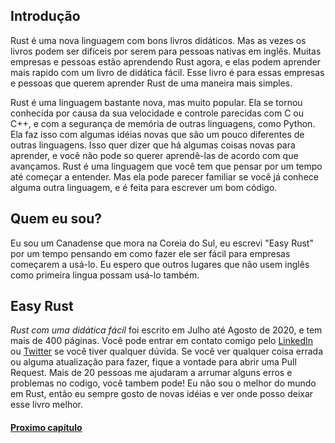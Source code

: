 ## Introdução

Rust é uma nova linguagem com bons livros didáticos. Mas as vezes os livros podem ser difíceis por serem para pessoas nativas em inglês. Muitas empresas e pessoas estão aprendendo Rust agora, e elas podem aprender mais rapido com um livro de didática fácil. Esse livro é para essas empresas e pessoas que querem aprender Rust de uma maneira mais simples.

Rust é uma linguagem bastante nova, mas muito popular. Ela se tornou conhecida por causa da sua velocidade e controle parecidas com C ou C++, e com a segurança de memória de outras linguagens, como Python. Ela faz isso com algumas idéias novas que são um pouco diferentes de outras linguagens. Isso quer dizer que há algumas coisas novas para aprender, e você não pode so querer aprendê-las de acordo com que avançamos. Rust é uma linguagem que você tem que pensar por um tempo até começar a entender. Mas ela pode parecer familiar se você já conhece alguma outra linguagem, e é feita para escrever um bom código.

## Quem eu sou?

Eu sou um Canadense que mora na Coreia do Sul, eu escrevi "Easy Rust" por um tempo pensando em como fazer ele ser fácil para empresas começarem a usá-lo. Eu espero que outros lugares que não usem inglês como primeira lingua possam usá-lo também.

## Easy Rust

_Rust com uma didática fácil_ foi escrito em Julho até Agosto de 2020, e tem mais de 400 páginas. Você pode entrar em contato comigo pelo [LinkedIn](https://www.linkedin.com/in/davemacleod) ou [Twitter](https://twitter.com/mithridates) se você tiver qualquer dúvida. Se você ver qualquer coisa errada ou alguma atualização para fazer, fique a vontade para abrir uma Pull Request. Mais de 20 pessoas me ajudaram a arrumar alguns erros e problemas no codigo, você tambem pode! Eu não sou o melhor do mundo em Rust, então eu sempre gosto de novas idéias e ver onde posso deixar esse livro melhor.

#### [Proximo capítulo](https://github.com/justjapann/easy_rust_ptbr/blob/main/part1/browser/browser.md)
